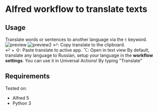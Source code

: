 # Alfred workflow to translate texts

## Usage

Translate words or sentences to another language via the `t` keyword.
![preview](images/preview.png)
![preview2](images/preview2.png)
↩: Copy translate to the clipboard.  
↩ + ⇧: Paste translate to active app.
⌥: Open in text view
By default, translate any language to Russian, setup your language in the **workflow settings**.
You can use it in Universal Actions! By typing "Translate"

## Requirements

Tested on:

- Alfred 5
- Python 3

